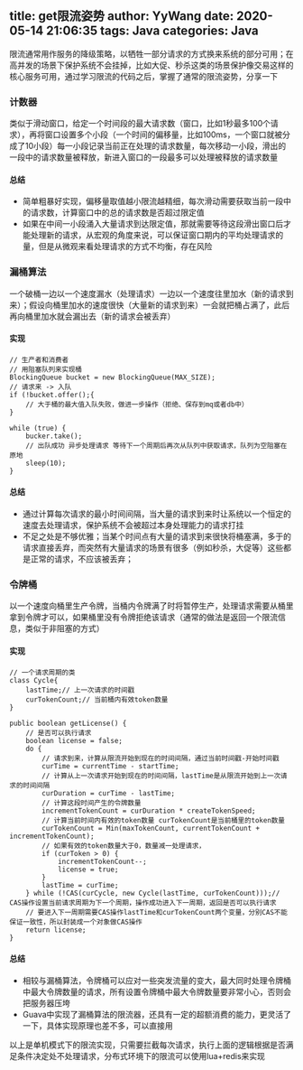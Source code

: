 title: get限流姿势
author: YyWang
date: 2020-05-14 21:06:35
tags: Java
categories: Java
---
限流通常用作服务的降级策略，以牺牲一部分请求的方式换来系统的部分可用；在高并发的场景下保护系统不会挂掉，比如大促、秒杀这类的场景保护像交易这样的核心服务可用，通过学习限流的代码之后，掌握了通常的限流姿势，分享一下


### 计数器

类似于滑动窗口，给定一个时间段的最大请求数（窗口，比如1秒最多100个请求），再将窗口设置多个小段（一个时间的偏移量，比如100ms，一个窗口就被分成了10小段）每一小段记录当前正在处理的请求数量，每次移动一小段，滑出的一段中的请求数量被释放，新进入窗口的一段最多可以处理被释放的请求数量

#### 总结
* 简单粗暴好实现，偏移量取值越小限流越精细，每次滑动需要获取当前一段中的请求数，计算窗口中的总的请求数是否超过限定值
* 如果在中间一小段涌入大量请求到达限定值，那就需要等待这段滑出窗口后才能处理新的请求，从宏观的角度来说，可以保证窗口期内的平均处理请求的量，但是从微观来看处理请求的方式不均衡，存在风险

### 漏桶算法

一个破桶一边以一个速度漏水（处理请求）一边以一个速度往里加水（新的请求到来）；假设向桶里加水的速度很快（大量新的请求到来）一会就把桶占满了，此后再向桶里加水就会漏出去（新的请求会被丢弃）


#### 实现

```
// 生产者和消费者
// 用阻塞队列来实现桶
BlockingQueue bucket = new BlockingQueue(MAX_SIZE);
// 请求来 -> 入队
if (!bucket.offer();{
    // 大于桶的最大值入队失败，做进一步操作（拒绝、保存到mq或者db中）
}

while (true) {
    bucker.take();
    // 出队成功 异步处理请求 等待下一个周期后再次从队列中获取请求，队列为空阻塞在原地
    sleep(10);
}

```
#### 总结
	
* 通过计算每次请求的最小时间间隔，当大量的请求到来时让系统以一个恒定的速度去处理请求，保护系统不会被超过本身处理能力的请求打挂
* 不足之处是不够优雅；当某个时间点有大量的请求到来很快将桶塞满，多于的请求直接丢弃，而突然有大量请求的场景有很多（例如秒杀，大促等）这些都是正常的请求，不应该被丢弃；

### 令牌桶

以一个速度向桶里生产令牌，当桶内令牌满了时将暂停生产，处理请求需要从桶里拿到令牌才可以，如果桶里没有令牌拒绝该请求（通常的做法是返回一个限流信息，类似于非阻塞的方式）

#### 实现

```
// 一个请求周期的类
class Cycle{
    lastTime;// 上一次请求的时间戳
    curTokenCount;// 当前桶内有效token数量
}

public boolean getLicense() {
	// 是否可以执行请求
	boolean license = false;
	do {
	    // 请求到来，计算从限流开始到现在的时间间隔，通过当前时间戳-开始时间戳
		curTime = currentTime - startTime;
		// 计算从上一次请求开始到现在的时间间隔，lastTime是从限流开始到上一次请求的时间间隔
		curDuration = curTime - lastTime;
		// 计算这段时间产生的令牌数量
		incrementTokenCount = curDuration * createTokenSpeed;
		// 计算当前时间内有效的token数量 curTokenCount是当前桶里的token数量
		curTokenCount = Min(maxTokenCount, currentTokenCount + incrementTokenCount);
		// 如果有效的token数量大于0，数量减一处理请求，
		if (curToken > 0) {
		    incrementTokenCount--;
		    license = true;
		} 
		lastTime = curTime;
	} while (!CAS(curCycle, new Cycle(lastTime, curTokenCount)));// CAS操作设置当前请求周期为下一个周期，操作成功进入下一周期，返回是否可以执行请求
	// 要进入下一周期需要CAS操作lastTime和curTokenCount两个变量，分别CAS不能保证一致性，所以封装成一个对象做CAS操作
	return license;
}

```
#### 总结

* 相较与漏桶算法，令牌桶可以应对一些突发流量的变大，最大同时处理令牌桶中最大令牌数量的请求，所有设置令牌桶中最大令牌数量要非常小心，否则会把服务器压垮
* Guava中实现了漏桶算法的限流器，还具有一定的超额消费的能力，更灵活了一下，具体实现原理也差不多，可以直接用

以上是单机模式下的限流实现，只需要拦截每次请求，执行上面的逻辑根据是否满足条件决定处不处理请求，分布式环境下的限流可以使用lua+redis来实现




